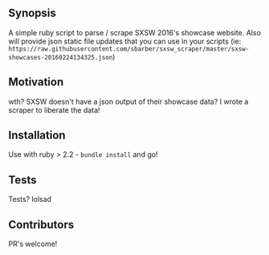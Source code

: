 ## Synopsis

A simple ruby script to parse / scrape SXSW 2016's showcase website. Also will provide json static file updates that you can use in your scripts (ie: `https://raw.githubusercontent.com/sbarber/sxsw_scraper/master/sxsw-showcases-20160224134325.json`)

## Motivation

wth? SXSW doesn't have a json output of their showcase data? I wrote a scraper to liberate the data!

## Installation

Use with ruby > 2.2 -  `bundle install` and go!

## Tests

Tests? lolsad

## Contributors

PR's welcome!